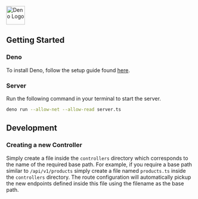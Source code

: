 <a href="https://deno.land"><img src="https://deno.land/logo.svg" alt="Deno Logo" width="50"/></a>

## Getting Started
### Deno
To install Deno, follow the setup guide found [here](https://deno.land/#installation).
### Server
Run the following command in your terminal to start the server.

```bash
deno run --allow-net --allow-read server.ts
```
## Development
### Creating a new Controller
Simply create a file inside the `controllers` directory which corresponds to the name of the required base path. For example, if you require a base path similar to `/api/v1/products` simply create a file named `products.ts` inside the `controllers` directory. The route configuration will automatically pickup the new endpoints defined inside this file using the filename as the base path.
